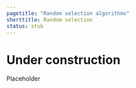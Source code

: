```yaml
---
pagetitle: "Random selection algorithms"
shorttitle: Random selection
status: stub
---
```


# Under construction

Placeholder
